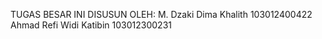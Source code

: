 TUGAS BESAR INI DISUSUN OLEH:
M. Dzaki Dima Khalith 103012400422
Ahmad Refi Widi Katibin 103012300231
